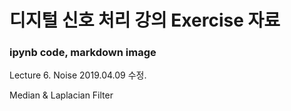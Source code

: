 # 디지털 신호 처리 강의 Exercise 자료
### ipynb code, markdown image

Lecture 6. Noise 
2019.04.09 수정.

Median & Laplacian Filter
